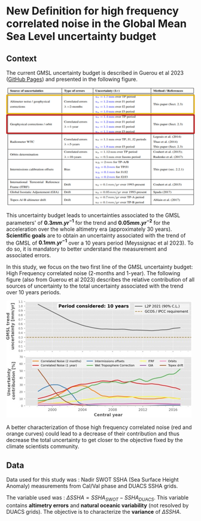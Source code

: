 # New Definition for high frequency correlated noise in the Global Mean Sea Level uncertainty budget

## Context

The current GMSL uncertainty budget is described in Guerou et al 2023 ([GitHub Pages](https://egusphere.copernicus.org/preprints/2022/egusphere-2022-330/egusphere-2022-330.pdf)) and presented in the following figure.

![alt text](https://github.com/vquetCLS/QUET_el_al_OSTST2024_HF_corr_noise_Nadir_SWOT_data_calval_phase.github.io/blob/main/uncertainty_budget.jpg?raw=true)

This uncertainty budget leads to uncertainties associated to the GMSL parameters' of **$0.3 mm.yr^{-1}$** for the trend and **$0.05 mm.yr^{-2}$** for the acceleration over the whole altimetry era (approximately 30 years).
**Scientific goals** are to obtain an uncertainty associated with the trend of the GMSL of **$0.1 mm.yr^{-1}$** over a 10 years period (Meyssignac et al 2023). To do so, it is mandatory to better understand the measurement and associated errors.

In this study, we focus on the two first line of the GMSL uncertainty budget: High Frequency correlated noise (2-months and 1-year). The following figure (also from Guerou et al 2023) describes the relative contribution of all sources of uncertainty to the total uncertainty associated with the trend over 10 years periods.

![alt text](https://github.com/vquetCLS/QUET_el_al_OSTST2024_HF_corr_noise_Nadir_SWOT_data_calval_phase.github.io/blob/main/relative_contributions_uncertainty_budget.jpg?raw=true)

A better characterization of those high frequency correlated noise (red and orange curves) could lead to a decrease of their contribution and thus decrease the total uncertainty to get closer to the objective fixed by the climate scientists community.

## Data

Data used for this study was : Nadir SWOT SSHA (Sea Surface Height Anomaly) measurements from Cal/Val phase and DUACS SSHA grids.

The variable used was : $\Delta SSHA = SSHA_{SWOT} - SSHA_{DUACS}$. This variable contains **altimetry errors** and **natural oceanic variability** (not resolved by DUACS grids). 
The objective is to characterize the **variance** of $\Delta SSHA$.
